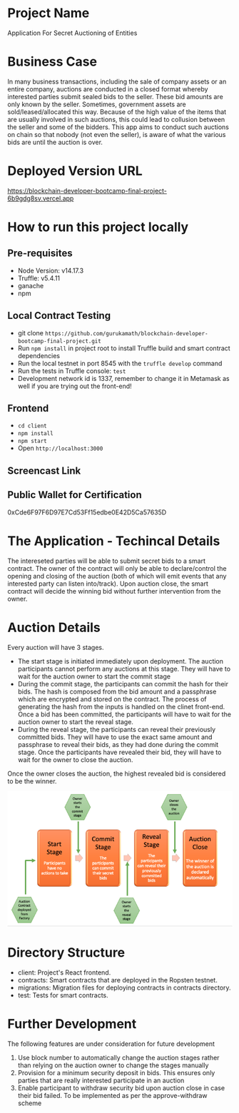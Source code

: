 # Project Name

Application For Secret Auctioning of Entities

# Business Case

In many business transactions, including the sale of company assets or an entire company, auctions are conducted in a closed format whereby interested parties submit sealed bids to the seller. These bid amounts are only known by the seller. Sometimes, government assets are sold/leased/allocated this way. Because of the high value of the items that are usually involved in such auctions, this could lead to collusion between the seller and some of the bidders. This app aims to conduct such auctions on chain so that nobody (not even the seller), is aware of what the various bids are until the auction is over.


# Deployed Version URL

https://blockchain-developer-bootcamp-final-project-6b9gdg8sv.vercel.app


# How to run this project locally

## Pre-requisites

- Node Version: v14.17.3
- Truffle: v5.4.11
- ganache
- npm

## Local Contract Testing

- git clone `https://github.com/gurukamath/blockchain-developer-bootcamp-final-project.git`
- Run `npm install` in project root to install Truffle build and smart contract dependencies
- Run the local testnet in port 8545 with the `truffle develop` command
- Run the tests in Truffle console: `test`
- Development network id is 1337, remember to change it in Metamask as well if you are trying out the front-end!

## Frontend

- `cd client`
- `npm install`
- `npm start`
- Open `http://localhost:3000`

## Screencast Link


## Public Wallet for Certification

0xCde6F97F6D97E7Cd53Ff15edbe0E42D5Ca57635D


# The Application - Techincal Details

The intereseted parties will be able to submit secret bids to a smart contract. The owner of the contract will only be able to declare/control the opening and closing of the auction (both of which will emit events that any interested party can listen into/track). Upon auction close, the smart contract will decide the winning bid without further intervention from the owner.

# Auction Details

Every auction will have 3 stages.

- The start stage is initiated immediately upon deployment. The auction participants cannot perform any auctions at this stage. They will have to wait for the auction owner to start the commit stage
- During the commit stage, the participants can commit the hash for their bids. The hash is composed from the bid amount and a passphrase which are encrypted and stored on the contract. The process of generating the hash from the inputs is handled on the clinet front-end. Once a bid has been committed, the participants will have to wait for the auction owner to start the reveal stage.
- During the reveal stage, the participants can reveal their previously committed bids. They will have to use the exact same amount and passphrase to reveal their bids, as they had done during the commit stage. Once the participants have revealed their bid, they will have to wait for the owner to close the auction.

Once the owner closes the auction, the highest revealed bid is considered to be the winner.

![alt text](https://github.com/gurukamath/blockchain-developer-bootcamp-final-project/blob/main/Auction_Process.png?raw=true)

# Directory Structure

- client: Project's React frontend.
- contracts: Smart contracts that are deployed in the Ropsten testnet.
- migrations: Migration files for deploying contracts in contracts directory.
- test: Tests for smart contracts.


# Further Development

The following features are under consideration for future development

1. Use block number to automatically change the auction stages rather than relying on the auction owner to change the stages manually
2. Provision for a minimum security deposit in bids. This ensures only parties that are really interested participate in an auction
3. Enable participant to withdraw security bid upon auction close in case their bid failed. To be implemented as per the approve-withdraw scheme
